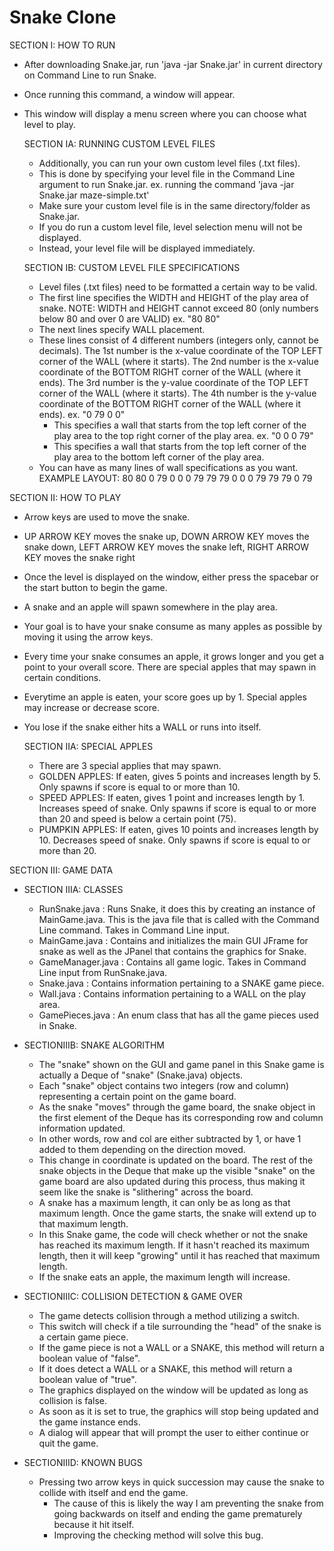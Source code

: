 # Snake Clone

SECTION I: HOW TO RUN
- After downloading Snake.jar, run 'java -jar Snake.jar' in current directory on Command Line to run Snake.
- Once running this command, a window will appear.
- This window will display a menu screen where you can choose what level to play.

	SECTION IA: RUNNING CUSTOM LEVEL FILES
	- Additionally, you can run your own custom level files (.txt files).
	- This is done by specifying your level file in the Command Line argument to run Snake.jar.
	  ex. running the command 'java -jar Snake.jar maze-simple.txt' 
	- Make sure your custom level file is in the same directory/folder as Snake.jar.
	- If you do run a custom level file, level selection menu will not be displayed.
	- Instead, your level file will be displayed immediately.
	
	SECTION IB: CUSTOM LEVEL FILE SPECIFICATIONS
	- Level files (.txt files) need to be formatted a certain way to be valid.
	- The first line specifies the WIDTH and HEIGHT of the play area of snake. NOTE: WIDTH and HEIGHT cannot exceed 80 (only numbers below 80 and over 0 are VALID)
	  ex. "80 80"
	- The next lines specify WALL placement.
	- These lines consist of 4 different numbers (integers only, cannot be decimals).
	  The 1st number is the x-value coordinate of the TOP LEFT corner of the WALL (where it starts).
	  The 2nd number is the x-value coordinate of the BOTTOM RIGHT corner of the WALL (where it ends).
	  The 3rd number is the y-value coordinate of the TOP LEFT corner of the WALL (where it starts).
	  The 4th number is the y-value coordinate of the BOTTOM RIGHT corner of the WALL (where it ends).
	  ex. "0 79 0 0"
	  - This specifies a wall that starts from the top left corner of the play area to the top right corner of the play area.
	  ex. "0 0 0 79"
	  - This specifies a wall that starts from the top left corner of the play area to the bottom left corner of the play area.
	- You can have as many lines of wall specifications as you want.
	EXAMPLE LAYOUT:
		80 80
		0 79 0 0
		0 79 79 79
		0 0 0 79
		79 79 0 79
		
SECTION II: HOW TO PLAY
- Arrow keys are used to move the snake.
- UP ARROW KEY moves the snake up, DOWN ARROW KEY moves the snake down, LEFT ARROW KEY moves the snake left, RIGHT ARROW KEY moves the snake right
- Once the level is displayed on the window, either press the spacebar or the start button to begin the game.
- A snake and an apple will spawn somewhere in the play area.
- Your goal is to have your snake consume as many apples as possible by moving it using the arrow keys.
- Every time your snake consumes an apple, it grows longer and you get a point to your overall score. There are special apples that may spawn in certain conditions.
- Everytime an apple is eaten, your score goes up by 1. Special apples may increase or decrease score.
- You lose if the snake either hits a WALL or runs into itself.

	SECTION IIA: SPECIAL APPLES
	- There are 3 special applies that may spawn.
	- GOLDEN APPLES: If eaten, gives 5 points and increases length by 5. Only spawns if score is equal to or more than 10.
	- SPEED APPLES: If eaten, gives 1 point and increases length by 1. Increases speed of snake. Only spawns if score is equal to or more than 20 and speed is below a certain point (75).
	- PUMPKIN APPLES: If eaten, gives 10 points and increases length by 10. Decreases speed of snake. Only spawns if score is equal to or more than 20.

SECTION III: GAME DATA

- SECTION IIIA: CLASSES
	- RunSnake.java : Runs Snake, it does this by creating an instance of MainGame.java. This is the java file that is called with the Command Line command. Takes in Command Line input.
	- MainGame.java : Contains and initializes the main GUI JFrame for snake as well as the JPanel that contains the graphics for Snake.
	- GameManager.java : Contains all game logic. Takes in Command Line input from RunSnake.java.
	- Snake.java : Contains information pertaining to a SNAKE game piece.
	- Wall.java : Contains information pertaining to a WALL on the play area. 
	- GamePieces.java : An enum class that has all the game pieces used in Snake.

- SECTIONIIIB: SNAKE ALGORITHM
	- The "snake" shown on the GUI and game panel in this Snake game is actually a Deque of "snake" (Snake.java) objects. 
	- Each "snake" object contains two integers (row and column) representing a certain point on the game board.
	- As the snake "moves" through the game board, the snake object in the first element of the Deque has its corresponding row and column information updated.
	- In other words, row and col are either subtracted by 1, or have 1 added to them depending on the direction moved.
	- This change in coordinate is updated on the board. The rest of the snake objects in the Deque that make up the visible "snake" on the game board are also updated during this process, thus making it seem like the snake is
	"slithering" across the board.
	- A snake has a maximum length, it can only be as long as that maximum length. Once the game starts, the snake will extend up to that maximum length.
	- In this Snake game, the code will check whether or not the snake has reached its maximum length. If it hasn't reached its maximum length, then it will keep "growing" until it has reached that maximum length.
	- If the snake eats an apple, the maximum length will increase.

- SECTIONIIIC: COLLISION DETECTION & GAME OVER
	- The game detects collision through a method utilizing a switch.
	- This switch will check if a tile surrounding the "head" of the snake is a certain game piece.
	- If the game piece is not a WALL or a SNAKE, this method will return a boolean value of "false".
	- If it does detect a WALL or a SNAKE, this method will return a boolean value of "true".
	- The graphics displayed on the window will be updated as long as collision is false.
	- As soon as it is set to true, the graphics will stop being updated and the game instance ends.
	- A dialog will appear that will prompt the user to either continue or quit the game.
	
- SECTIONIIID: KNOWN BUGS
	- Pressing two arrow keys in quick succession may cause the snake to collide with itself and end the game.
		- The cause of this is likely the way I am preventing the snake from going backwards on itself and ending the game prematurely because it hit itself.
		- Improving the checking method will solve this bug.
